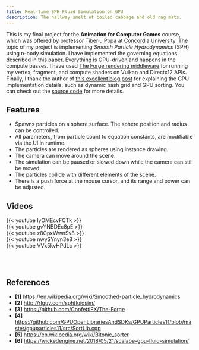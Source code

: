 ```yaml
---
title: Real-time SPH Fluid Simulation on GPU
description: The hallway smelt of boiled cabbage and old rag mats.
---
```


This is my final project for the **Animation for Computer Games** course, which was offered by professor [Tiberiu Popa](https://users.encs.concordia.ca/~stpopa/) at [Concordia University.](https://www.concordia.ca/) The topic of my project is implementing *Smooth Particle Hydrodynamics* (SPH) using n-body simulation. I have implemented the governing equations described in [this paper.](http://rlguy.com/sphfluidsim/) Everything is GPU-driven and happens in the compute passes. I have used [The Forge rendering middleware](https://github.com/ConfettiFX/The-Forge) for running my vertex, fragment, and compute shaders on Vulkan and Directx12 APIs. Finally, I thank the author of [this excellent blog post](https://wickedengine.net/2018/05/21/scalabe-gpu-fluid-simulation/) for explaining the GPU implementation details, such as dynamic hash grid and GPU sorting. You can check out the [source code](https://github.com/AminAliari/fluid-simulation) for more details.

## Features
- Spawns particles on a sphere surface. The sphere position and radius can be controlled.
- All parameters, from particle count to equation constants, are modifiable via the UI in runtime.
- The particles are rendered as spheres using instance drawing.
- The camera can move around the scene.
- The simulation can be paused or slowed down while the camera can still be moved.
- The particles collide with different elements of the scene.
- There is a push force at the mouse cursor, and its range and power can be adjusted.

## Videos
{{< youtube lyOMEcvFCTk >}}
</br>
{{< youtube gvYNBDEc8pE >}}
</br>
{{< youtube z8CpxWwnSv8 >}}
</br>
{{< youtube nwySYnyn3e8 >}}
</br>
{{< youtube VVx5kvHPdLc >}}

</br>
</br>

## References
- **[1]** https://en.wikipedia.org/wiki/Smoothed-particle_hydrodynamics
- **[2]** http://rlguy.com/sphfluidsim/
- **[3]** https://github.com/ConfettiFX/The-Forge
- **[4]** https://github.com/GPUOpenLibrariesAndSDKs/GPUParticles11/blob/master/gpuparticles11/src/SortLib.cpp
- **[5]** https://en.wikipedia.org/wiki/Bitonic_sorter
- **[6]** https://wickedengine.net/2018/05/21/scalabe-gpu-fluid-simulation/
<!-- comment -->
